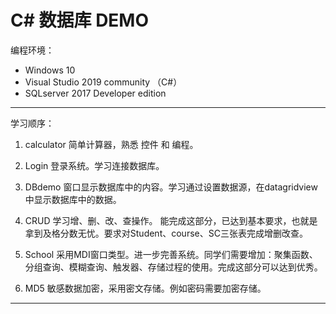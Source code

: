 # C# 数据库 DEMO
编程环境：
- Windows 10
- Visual Studio 2019 community （C#）
- SQLserver 2017 Developer edition

----------------------------

学习顺序：

1. calculator 简单计算器，熟悉 控件 和 编程。

2. Login 登录系统。学习连接数据库。

3. DBdemo 窗口显示数据库中的内容。学习通过设置数据源，在datagridview中显示数据库中的数据。

4. CRUD 学习增、删、改、查操作。 能完成这部分，已达到基本要求，也就是拿到及格分数无忧。要求对Student、course、SC三张表完成增删改查。

5. School 采用MDI窗口类型。进一步完善系统。同学们需要增加：聚集函数、分组查询、模糊查询、触发器、存储过程的使用。完成这部分可以达到优秀。

5. MD5 敏感数据加密，采用密文存储。例如密码需要加密存储。

---------------------------------


